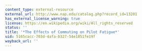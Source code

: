 ```yaml
---
content_type: external-resource
external_url: http://www.nap.edu/catalog.php?record_id=13201
has_external_license_warning: true
license: https://en.wikipedia.org/wiki/All_rights_reserved
status: ''
title: '*The Effects of Commuting on Pilot Fatigue*'
uid: 5165cacc-703d-4afa-b327-54e1851fe19f
wayback_url: ''
---
```

